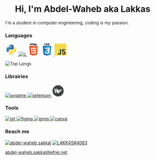 <h1 align="center">Hi, I'm Abdel-Waheb aka Lakkas</h1>
I'm a student in computer engineering, coding is my passion.

<h3 align="left">Languages</h3>
<p align="left">
    <a href="https://www.python.org" target="_blank" rel="noreferrer"> <img src="https://raw.githubusercontent.com/devicons/devicon/master/icons/python/python-original.svg" alt="python" width="40" height="40"/> </a>
    <a href="https://fr.wikipedia.org/wiki/C_(langage)" target="_blank" rel="noreferrer"> <img src="https://upload.wikimedia.org/wikipedia/commons/1/18/C_Programming_Language.svg" alt="c" width="40" height="40"/> </a>
  <a href="https://www.w3.org/html/" target="_blank" rel="noreferrer"> <img src="https://raw.githubusercontent.com/devicons/devicon/master/icons/html5/html5-original-wordmark.svg" alt="html5" width="40" height="40"/></a>
  <a href="https://www.w3schools.com/css/" target="_blank" rel="noreferrer"> <img src="https://raw.githubusercontent.com/devicons/devicon/master/icons/css3/css3-original-wordmark.svg" alt="css3" width="40" height="40"/> </a> 
    </a> <a href="https://developer.mozilla.org/en-US/docs/Web/JavaScript" target="_blank" rel="noreferrer"> <img src="https://raw.githubusercontent.com/devicons/devicon/master/icons/javascript/javascript-original.svg" alt="javascript" width="40" height="40"/> </a>
</p>

![Top Langs](https://github-readme-stats.vercel.app/api/top-langs/?username=l4kk4s&layout=donut-vertical&theme=transparent)

<h3 align="left">Librairies</h3>
<p align="left">
  <a href="https://www.pygame.org" target="_blank" rel="noreferrer"> <img src="https://www.pygame.org/ftp/pygame-head-party.png" alt="pygame" width="40" height="40"/> </a>
  <a href="https://www.selenium.dev" target="_blank" rel="noreferrer"> <img src="https://raw.githubusercontent.com/detain/svg-logos/780f25886640cef088af994181646db2f6b1a3f8/svg/selenium-logo.svg" alt="selenium" width="40" height="40"/>
  <a href="https://kivy.org/index.html" target="_blank" rel="noreferrer"> <img src="https://raw.githubusercontent.com/kivy/kivy/master/kivy/data/logo/kivy-icon-256.png" alt="kivy" width="40" height="40"/> </a>
</p>

<h3 align="left">Tools</h3>
<p align="left">
  <a href="https://git-scm.com/" target="_blank" rel="noreferrer"> <img src="https://humancoders-formations.s3.amazonaws.com/uploads/course/logo/10/formation-git.png" alt="git" width="40" height="40"/> </a>
  <a href="https://www.figma.com/" target="_blank" rel="noreferrer"> <img src="https://www.vectorlogo.zone/logos/figma/figma-icon.svg" alt="figma" width="40" height="40"/> </a>
  <a href="https://www.gimp.org/" target="_blank" rel="noreferrer"> <img src="https://www.gimp.org/images/frontpage/wilber-big.png" alt="gimp" width="40" height="40"/> </a>
  <a href="https://www.canva.com/" target="_blank" rel="noreferrer"> <img src="https://static.canva.com/web/images/12487a1e0770d29351bd4ce4f87ec8fe.svg" alt="canva" width="40" height="40"/> </a>
</p>

<h3 align="left">Reach me</h3>
<p align="left">
    <a href="https://linkedin.com/in/abdel-waheb-sakkal-997638251/" target="blank"><img align="center" src="https://raw.githubusercontent.com/rahuldkjain/github-profile-readme-generator/master/src/images/icons/Social/linked-in-alt.svg" alt="abdel-waheb sakkal" height="30" width="40" /></a>
    <a href="https://discord.gg/L4KK4S#4083" target="blank"><img align="center" src="https://raw.githubusercontent.com/rahuldkjain/github-profile-readme-generator/master/src/images/icons/Social/discord.svg" alt="L4KK4S#4083" height="30" width="40" /></a>
</p>

[abdel-waheb.sakkal@efrei.net](mailto:abdel-waheb.sakkal@efrei.net)
